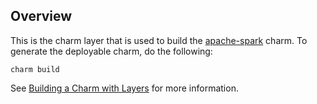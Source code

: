 ## Overview

This is the charm layer that is used to build the [apache-spark][]
charm.  To generate the deployable charm, do the following:

    charm build

See [Building a Charm with Layers][building] for more information.

[apache-spark]: https://jujucharms.com/apache-spark/
[building]: https://jujucharms.com/docs/stable/authors-charm-building
